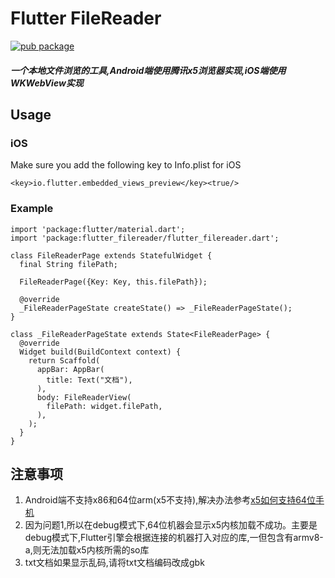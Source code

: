 # Flutter FileReader
[![pub package](https://img.shields.io/pub/v/flutter_filereader.svg)](https://pub.dartlang.org/packages/flutter_filereader)

##### 一个本地文件浏览的工具,Android端使用腾讯x5浏览器实现,iOS端使用WKWebView实现
## Usage
 
 
### iOS
Make sure you add the following key to Info.plist for iOS
```
<key>io.flutter.embedded_views_preview</key><true/>
```
 
### Example
```
import 'package:flutter/material.dart';
import 'package:flutter_filereader/flutter_filereader.dart';

class FileReaderPage extends StatefulWidget {
  final String filePath;

  FileReaderPage({Key: Key, this.filePath});

  @override
  _FileReaderPageState createState() => _FileReaderPageState();
}

class _FileReaderPageState extends State<FileReaderPage> {
  @override
  Widget build(BuildContext context) {
    return Scaffold(
      appBar: AppBar(
        title: Text("文档"),
      ),
      body: FileReaderView(
        filePath: widget.filePath,
      ),
    );
  }
}
```


## 注意事项

1. Android端不支持x86和64位arm(x5不支持),解决办法参考[x5如何支持64位手机](https://x5.tencent.com/tbs/technical.html#/detail/sdk/1/34cf1488-7dc2-41ca-a77f-0014112bcab7 "x5如何支持64位手机")
2. 因为问题1,所以在debug模式下,64位机器会显示x5内核加载不成功。主要是debug模式下,Flutter引擎会根据连接的机器打入对应的库,一但包含有armv8-a,则无法加载x5内核所需的so库
3. txt文档如果显示乱码,请将txt文档编码改成gbk

